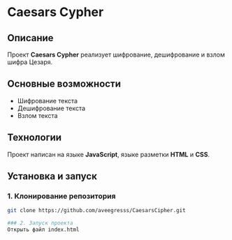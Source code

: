 # Caesars Cypher

## Описание
Проект **Caesars Cypher** реализует шифрование, дешифрование и взлом шифра Цезаря.

## Основные возможности
- Шифрование текста
- Дешифрование текста
- Взлом текста

## Технологии
Проект написан на языке **JavaScript**, языке разметки **HTML** и **CSS**.

## Установка и запуск

### 1. Клонирование репозитория
```bash
git clone https://github.com/aveegresss/CaesarsCipher.git

### 2. Запуск проекта
Открыть файл index.html
